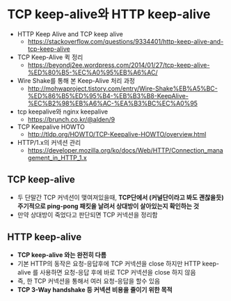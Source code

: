 # TCP keep-alive와 HTTP keep-alive

* HTTP Keep Alive and TCP keep alive
    * https://stackoverflow.com/questions/9334401/http-keep-alive-and-tcp-keep-alive
* TCP Keep-Alive 퀵 정리
    * https://beyondj2ee.wordpress.com/2014/01/27/tcp-keep-alive-%ED%80%B5-%EC%A0%95%EB%A6%AC/
* Wire Shake를 통해 본 Keep-Alive 처리 과정
    * http://mohwaproject.tistory.com/entry/Wire-Shake%EB%A5%BC-%ED%86%B5%ED%95%B4-%EB%B3%B8-KeepAlive-%EC%B2%98%EB%A6%AC-%EA%B3%BC%EC%A0%95
* tcp keepalive와 nginx keepalive
    * https://brunch.co.kr/@alden/9
* TCP Keepalive HOWTO
    * http://tldp.org/HOWTO/TCP-Keepalive-HOWTO/overview.html
* HTTP/1.x의 커넥션 관리
    * https://developer.mozilla.org/ko/docs/Web/HTTP/Connection_management_in_HTTP_1.x

## TCP keep-alive
* 두 단말간 TCP 커넥션이 맺여져있을때, **TCP단에서 (커널단이라고 봐도 괜찮을듯) 주기적으로 ping-pong 패킷을 날려서 상대방이 살아있는지 확인하는 것**
* 만약 상대방이 죽었다고 판단되면 TCP 커넥션을 정리함


## HTTP keep-alive
* **TCP keep-alive 와는 완전히 다름**
* 기본 HTTP의 동작은 요청-응답후에 TCP 커넥션을 close 하지만 HTTP keep-alive 를 사용하면 요청-응답 후에 바로 TCP 커넥션을 close 하지 않음
* 즉, 한 TCP 커넥션을 통해서 여러 요청-응답을 할수 있음
* **TCP 3-Way handshake 등 커넥션 비용을 줄이기 위한 목적**
